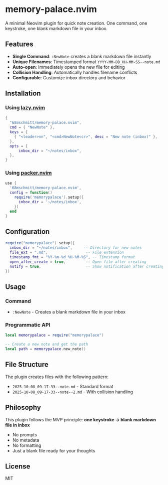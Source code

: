 # memory-palace.nvim

A minimal Neovim plugin for quick note creation. One command, one keystroke, one blank markdown file in your inbox.

## Features

- **Single Command**: `:NewNote` creates a blank markdown file instantly
- **Unique Filenames**: Timestamped format `YYYY-MM-DD_HH-MM-SS--note.md`
- **Auto-open**: Immediately opens the new file for editing
- **Collision Handling**: Automatically handles filename conflicts
- **Configurable**: Customize inbox directory and behavior

## Installation

### Using [lazy.nvim](https://github.com/folke/lazy.nvim)

```lua
{
  "68mschmitt/memory-palace.nvim",
  cmd = { "NewNote" },
  keys = {
    { "<leader>nn", "<cmd>NewNote<cr>", desc = "New note (inbox)" },
  },
  opts = {
      inbox_dir = "~/notes/inbox",
  },
}
```

### Using [packer.nvim](https://github.com/wbthomason/packer.nvim)

```lua
use {
  '68mschmitt/memory-palace.nvim',
  config = function()
    require('memorypalace').setup({
      inbox_dir = '~/notes/inbox',
    })
  end
}
```

## Configuration

```lua
require("memorypalace").setup({
  inbox_dir = "~/notes/inbox",     -- Directory for new notes
  file_ext = ".md",                 -- File extension
  timestamp_fmt = "%Y-%m-%d_%H-%M-%S", -- Timestamp format
  open_after_create = true,         -- Open file after creating
  notify = true,                    -- Show notification after creating
})
```

## Usage

### Command

- `:NewNote` - Creates a blank markdown file in your inbox

### Programmatic API

```lua
local memorypalace = require("memorypalace")

-- Create a new note and get the path
local path = memorypalace.new_note()
```

## File Structure

The plugin creates files with the following pattern:
- `2025-10-08_09-17-33--note.md` - Standard format
- `2025-10-08_09-17-33--note--2.md` - With collision handling

## Philosophy

This plugin follows the MVP principle: **one keystroke → blank markdown file in inbox**

- No prompts
- No metadata
- No formatting
- Just a blank file ready for your thoughts

## License

MIT
